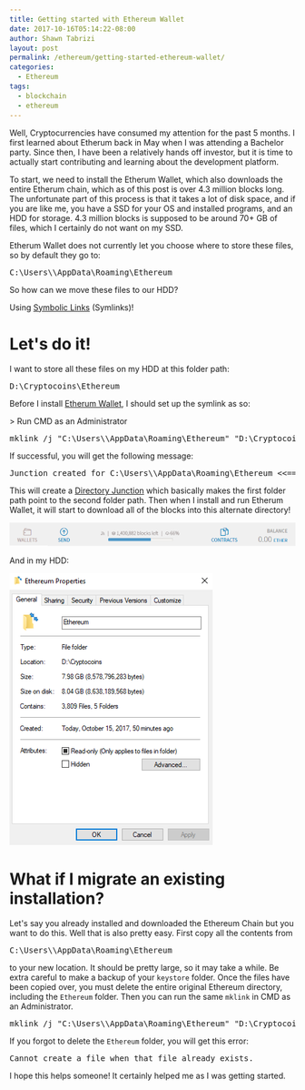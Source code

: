 ```yaml
---
title: Getting started with Ethereum Wallet
date: 2017-10-16T05:14:22-08:00
author: Shawn Tabrizi
layout: post
permalink: /ethereum/getting-started-ethereum-wallet/
categories:
  - Ethereum
tags:
  - blockchain
  - ethereum
---
```

<p>Well, Cryptocurrencies have consumed my attention for the past 5 months. I first learned about Etherum back in May when I was attending a Bachelor party. Since then, I have been a relatively hands off investor, but it is time to actually start contributing and learning about the development platform.</p>

<p>To start, we need to install the Etherum Wallet, which also downloads the entire Etherum chain, which as of this post is over 4.3 million blocks long. The unfortunate part of this process is that it takes a lot of disk space, and if you are like me, you have a SSD for your OS and installed programs, and an HDD for storage. 4.3 million blocks is supposed to be around 70+ GB of files, which I certainly do not want on my SSD.</p>

<p>Etherum Wallet does not currently let you choose where to store these files, so by default they go to:</p>
<pre>C:\Users\<username>\AppData\Roaming\Ethereum</pre>
<p>So how can we move these files to our HDD?</p>

<p>Using <a href="https://en.wikipedia.org/wiki/Symbolic_link">Symbolic Links</a> (Symlinks)!</p>

<h1>Let's do it!</h1>
<p>I want to store all these files on my HDD at this folder path:</p>
<pre>D:\Cryptocoins\Ethereum</pre>

<p>Before I install <a href="https://github.com/ethereum/mist/releases">Etherum Wallet</a>, I should set up the symlink as so:</p>

<p>> Run CMD as an Administrator</p>
<pre>mklink /j "C:\Users\<username>\AppData\Roaming\Ethereum" "D:\Cryptocoins\Ethereum"</pre>

<p>If successful, you will get the following message:</p>
<pre>Junction created for C:\Users\<username>\AppData\Roaming\Ethereum <<===>> D:\Cryptocoins\Ethereum</pre>

<p>This will create a <a href="https://en.wikipedia.org/wiki/NTFS_junction_point">Directory Junction</a> which basically makes the first folder path point to the second folder path. Then when I install and run Etherum Wallet, it will start to download all of the blocks into this alternate directory!</p>

<p id="PLErbfw"><img class="alignnone size-full wp-image-201 " src="/assets/images/img_59e43dd34c878.png" alt="" /></p>

<p>And in my HDD:</p>
<p id="qMLIFXf"><img class="alignnone size-full wp-image-202 " src="/assets/images/img_59e43defb599e.png" alt="" /></p>

<h1>What if I migrate an existing installation?</h1>
<p>Let's say you already installed and downloaded the Ethereum Chain but you want to do this. Well that is also pretty easy. First copy all the contents from</p>

<pre>C:\Users\<username>\AppData\Roaming\Ethereum</pre>

<p>to your new location. It should be pretty large, so it may take a while. Be extra careful to make a backup of your <code>keystore</code> folder. Once the files have been copied over, you must delete the entire original Ethereum directory, including the <code>Ethereum</code> folder. Then you can run the same <code>mklink</code> in CMD as an Administrator.</p>

<pre>mklink /j "C:\Users\<username>\AppData\Roaming\Ethereum" "D:\Cryptocoins\Ethereum"</pre>

<p>If you forgot to delete the <code>Ethereum</code> folder, you will get this error:</p>

<pre>Cannot create a file when that file already exists.</pre>

<p>I hope this helps someone! It certainly helped me as I was getting started.</p>
